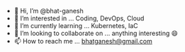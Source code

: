- 👋 Hi, I’m @bhat-ganesh
- 👀 I’m interested in ... Coding, DevOps, Cloud
- 🌱 I’m currently learning ... Kubernetes, IaC
- 💞️ I’m looking to collaborate on ... anything interesting 😄
- 📫 How to reach me ... bhatganesh@gmail.com

